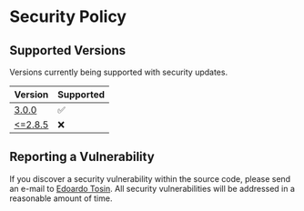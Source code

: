 # Security Policy

## Supported Versions

Versions currently being supported with security updates.

| Version | Supported |
| ------- | --------- |
| [3.0.0](https://github.com/EdoardoTosin/ZooMeeting-Redirector/releases/tag/v3.0.0) | :white_check_mark: |
| [<=2.8.5](https://github.com/EdoardoTosin/ZooMeeting-Redirector/releases/tag/v2.8.5) | :x: |

## Reporting a Vulnerability

If you discover a security vulnerability within the source code, please send an e-mail to [Edoardo Tosin](https://github.com/EdoardoTosin). All security vulnerabilities will be addressed in a reasonable amount of time.
